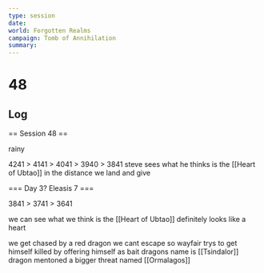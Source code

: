 ```yaml
---
type: session
date:
world: Forgotten Realms
campaign: Tomb of Annihilation
summary:
---
```


# 48

## Log
== Session 48 ==

rainy


 4241 > 4141 > 4041 > 3940 > 3841 
steve sees what he thinks is the [[Heart of Ubtao]] in the distance we land and give 


=== Day 3? Eleasis 7 ===


 3841 > 3741 > 3641

we can see what we think is the [[Heart of Ubtao]] 
definitely looks like a heart 


we get chased by a red dragon
we cant escape  so wayfair trys to get himself killed by offering himself as bait
dragons name is [[Tsindalor]]
dragon mentoned a bigger threat named [[Ormalagos]]
